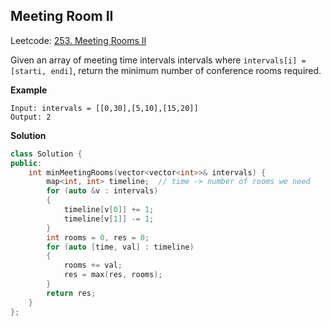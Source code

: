 ## Meeting Room II

Leetcode: [253. Meeting Rooms II](https://leetcode-cn.com/problems/meeting-rooms-ii/)

Given an array of meeting time intervals intervals where `intervals[i] = [starti, endi]`, return the minimum number of conference rooms required.

**Example**

```text
Input: intervals = [[0,30],[5,10],[15,20]]
Output: 2
```

**Solution**

```cpp
class Solution {
public:
    int minMeetingRooms(vector<vector<int>>& intervals) {
        map<int, int> timeline;  // time -> number of rooms we need
        for (auto &v : intervals)
        {
            timeline[v[0]] += 1;
            timeline[v[1]] -= 1;
        }
        int rooms = 0, res = 0;
        for (auto [time, val] : timeline)
        {
            rooms += val;
            res = max(res, rooms);
        }
        return res;
    }
};
```



